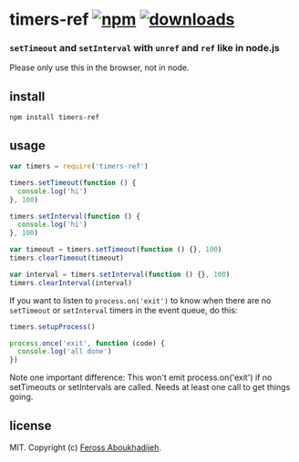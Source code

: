 # timers-ref [![npm][npm-image]][npm-url] [![downloads][downloads-image]][downloads-url]

[npm-image]: https://img.shields.io/npm/v/timers-ref.svg
[npm-url]: https://npmjs.org/package/timers-ref
[downloads-image]: https://img.shields.io/npm/dm/timers-ref.svg
[downloads-url]: https://npmjs.org/package/timers-ref

### `setTimeout` and `setInterval` with `unref` and `ref` like in node.js

Please only use this in the browser, not in node.

## install

```
npm install timers-ref
```

## usage

```js
var timers = require('timers-ref')

timers.setTimeout(function () {
  console.log('hi')
}, 100)

timers.setInterval(function () {
  console.log('hi')
}, 100)

var timeout = timers.setTimeout(function () {}, 100)
timers.clearTimeout(timeout)

var interval = timers.setInterval(function () {}, 100)
timers.clearInterval(interval)
```

If you want to listen to `process.on('exit')` to know when there are no `setTimeout` or `setInterval` timers in the event queue, do this:

```js
timers.setupProcess()

process.once('exit', function (code) {
  console.log('all done')
})
```

Note one important difference: This won't emit process.on('exit') if no setTimeouts or setIntervals are called. Needs at least one call to get things going.

## license

MIT. Copyright (c) [Feross Aboukhadijeh](http://feross.org).
